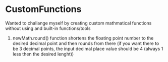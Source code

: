 # CustomFunctions

Wanted to challange myself by creating custom mathmatical functions without using and built-in functions/tools

1) newMath.round() function shortens the floating point number to the desired decimal point and then rounds from there (if you want there to be 3 decimal points, the input decimal place value should be 4 (always 1 less then the desired lenght))
